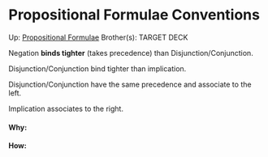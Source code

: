 # Propositional Formulae Conventions

Up: [Propositional Formulae](propositional_formulae)
Brother(s):
TARGET DECK

Negation **binds tighter** (takes precedence) than Disjunction/Conjunction.

Disjunction/Conjunction bind tighter than implication.

Disjunction/Conjunction have the same precedence and associate to the left.

Implication associates to the right.



































#### Why:
#### How:









